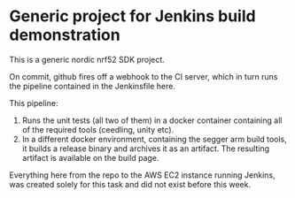 # Generic project for Jenkins build demonstration

This is a generic nordic nrf52 SDK project.

On commit, github fires off a webhook to the CI server, which in turn
runs the pipeline contained in the Jenkinsfile here.

This pipeline:

1. Runs the unit tests (all two of them) in a docker container containing all
of the required tools (ceedling, unity etc).
2. In a different docker environment, containing the segger arm build tools, it builds a release binary and archives it as an artifact. The resulting artifact is available on the build page.

Everything here from the repo to the AWS EC2 instance running Jenkins, was created solely for this task and did not exist before this week.


